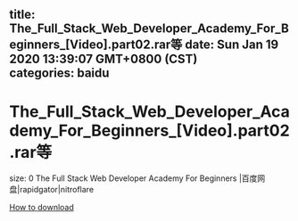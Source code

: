 
title: The_Full_Stack_Web_Developer_Academy_For_Beginners_[Video].part02.rar等
date: Sun Jan 19 2020 13:39:07 GMT+0800 (CST)    
categories: baidu
---

# The_Full_Stack_Web_Developer_Academy_For_Beginners_[Video].part02.rar等
size: 0
 The Full Stack Web Developer Academy For Beginners |百度网盘|rapidgator|nitroflare
 

[How to download](https://bpcam.bemobtrk.com/go/2ceec3aa-1ca2-46d6-b9ff-aaa5c184517c?jno=4973)